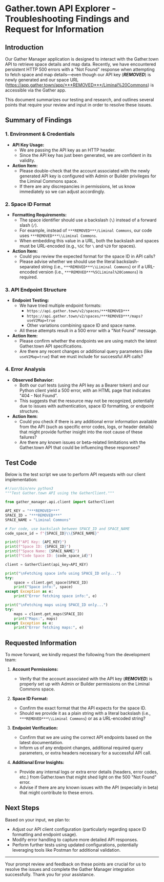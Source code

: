 # Gather.town API Explorer - Troubleshooting Findings and Request for Information

## Introduction

Our Gather Manager application is designed to interact with the Gather.town API to retrieve space details and map data. Recently, we have encountered persistent HTTP 500 errors with a "Not Found" response when attempting to fetch space and map details—even though our API key (***REMOVED***) is newly generated and our space URL (https://app.gather.town/app/***REMOVED***/Liminal%20Commons) is accessible via the Gather app.

This document summarizes our testing and research, and outlines several points that require your review and input in order to resolve these issues.

## Summary of Findings

### 1. Environment & Credentials

- **API Key Usage:**  
  - We are passing the API key as an HTTP header.  
  - Since the API key has just been generated, we are confident in its validity.
- **Action Item:**  
  - Please double-check that the account associated with the newly generated API key is configured with Admin or Builder privileges for the Liminal Commons space.  
  - If there are any discrepancies in permissions, let us know immediately so we can adjust accordingly.

### 2. Space ID Format

- **Formatting Requirements:**  
  - The space identifier should use a backslash (`\`) instead of a forward slash (`/`).  
  - For example, instead of `***REMOVED***/Liminal Commons`, our code uses `***REMOVED***\\Liminal Commons`.  
  - When embedding this value in a URL, both the backslash and spaces must be URL-encoded (e.g., `%5C` for `\` and `%20` for spaces).
- **Action Item:**  
  - Could you review the expected format for the space ID in API calls?  
  - Please advise whether we should use the literal backslash-separated string (i.e., `***REMOVED***\\Liminal Commons`) or if a URL-encoded version (i.e., `***REMOVED***%5CLiminal%20Commons`) is required.

### 3. API Endpoint Structure

- **Endpoint Testing:**  
  - We have tried multiple endpoint formats:
    - `https://api.gather.town/v2/spaces/***REMOVED***`
    - `https://api.gather.town/v2/spaces/***REMOVED***/maps?useV2Map=true`
    - Other variations combining space ID and space name.
  - All these attempts result in a 500 error with a "Not Found" message.
- **Action Item:**  
  - Please confirm whether the endpoints we are using match the latest Gather.town API specifications.  
  - Are there any recent changes or additional query parameters (like `useV2Map=true`) that we must include for successful API calls?

### 4. Error Analysis

- **Observed Behavior:**  
  - Both our curl tests (using the API key as a Bearer token) and our Python client yield a 500 error, with an HTML page that indicates "404 - Not Found".  
  - This suggests that the resource may not be recognized, potentially due to issues with authentication, space ID formatting, or endpoint structure.
- **Action Item:**  
  - Could you check if there is any additional error information available from the API (such as specific error codes, logs, or header details) that might provide further insight into the root cause of these failures?  
  - Are there any known issues or beta-related limitations with the Gather.town API that could be influencing these responses?

## Test Code

Below is the test script we use to perform API requests with our client implementation:

```python
#!/usr/bin/env python3
"""Test Gather.town API using the GatherClient."""

from gather_manager.api.client import GatherClient

API_KEY = "***REMOVED***"
SPACE_ID = "***REMOVED***"
SPACE_NAME = "Liminal Commons"

# For code, use backslash between SPACE_ID and SPACE_NAME
code_space_id = f"{SPACE_ID}\\{SPACE_NAME}"

print(f"API Key: {API_KEY}")
print(f"Space ID: {SPACE_ID}")
print(f"Space Name: {SPACE_NAME}")
print(f"Code Space ID: {code_space_id}")

client = GatherClient(api_key=API_KEY)

print("\nFetching space info using SPACE_ID only...")
try:
    space = client.get_space(SPACE_ID)
    print("Space info:", space)
except Exception as e:
    print("Error fetching space info:", e)

print("\nFetching maps using SPACE_ID only...")
try:
    maps = client.get_maps(SPACE_ID)
    print("Maps:", maps)
except Exception as e:
    print("Error fetching maps:", e)
```

## Requested Information

To move forward, we kindly request the following from the development team:

1. **Account Permissions:**  
   - Verify that the account associated with the API key (***REMOVED***) is properly set up with Admin or Builder permissions on the Liminal Commons space.

2. **Space ID Format:**  
   - Confirm the exact format that the API expects for the space ID.  
   - Should we provide it as a plain string with a literal backslash (i.e., `***REMOVED***\\Liminal Commons`) or as a URL-encoded string?

3. **Endpoint Verification:**  
   - Confirm that we are using the correct API endpoints based on the latest documentation.  
   - Inform us of any endpoint changes, additional required query parameters, or extra headers necessary for a successful API call.

4. **Additional Error Insights:**  
   - Provide any internal logs or extra error details (headers, error codes, etc.) from Gather.town that might shed light on the 500 "Not Found" error.  
   - Advise if there are any known issues with the API (especially in beta) that might contribute to these errors.

## Next Steps

Based on your input, we plan to:
- Adjust our API client configuration (particularly regarding space ID formatting and endpoint usage).
- Modify error handling to capture more detailed API responses.
- Perform further tests using updated configurations, potentially leveraging tools like Postman for additional validation.

---

Your prompt review and feedback on these points are crucial for us to resolve the issues and complete the Gather Manager integration successfully. Thank you for your assistance. 